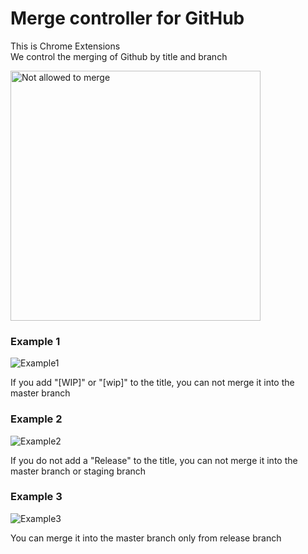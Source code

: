 # Merge controller for GitHub

This is Chrome Extensions  
We control the merging of Github by title and branch

<img src="https://raw.githubusercontent.com/casmb200/images/master/merge.png" width="400px" alt="Not allowed to merge" />

### Example 1

<img src="https://raw.githubusercontent.com/casmb200/images/master/example1.png" alt="Example1" />

If you add "[WIP]" or "[wip]" to the title, you can not merge it into the master branch

### Example 2

<img src="https://raw.githubusercontent.com/casmb200/images/master/example2.png" alt="Example2" />

If you do not add a "Release" to the title, you can not merge it into the master branch or staging branch

### Example 3

<img src="https://raw.githubusercontent.com/casmb200/images/master/example3.png" alt="Example3" />

You can merge it into the master branch only from release branch
